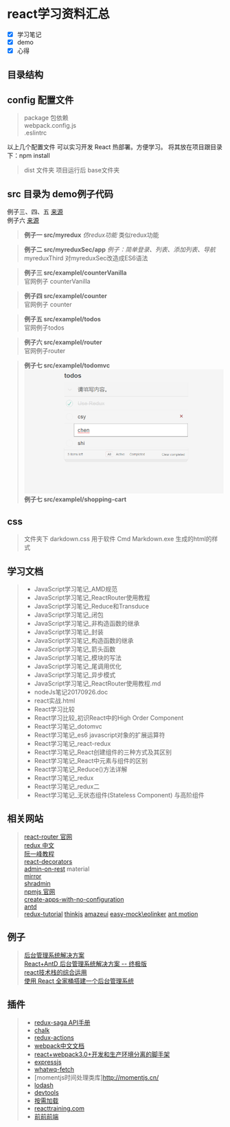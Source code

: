 # **react学习资料汇总**

- [x] 学习笔记
- [x] demo
- [x] 心得

## **目录结构**

## config 配置文件
> package 包依赖 </br>
> webpack.config.js </br>
> .eslintrc </br>

以上几个配置文件 可以实习开发 React 热部署。方便学习。
将其放在项目跟目录下：npm install

> dist 文件夹
> 项目运行后 base文件夹

## src 目录为 demo例子代码

例子三、四、五 [来源](https://github.com/reactjs/redux/tree/master/examples)  </br>
例子六 [来源](https://github.com/reactjs/react-router-tutorial/tree/master/lessons)

> **例子一 src/myredux** 
*仿redux功能*
类似redux功能


>  **例子二 src/myreduxSec/app** 
*例子：简单登录、列表、添加列表、导航*
myreduxThird 对myreduxSec改造成ES6语法


> **例子三  src/examplel/counterVanilla**  </br>
官网例子 counterVanilla


> **例子四 src/examplel/counter**  </br>
官网例子 counter


> **例子五 src/examplel/todos**  </br>
官网例子todos


> **例子六 src/examplel/router**  </br>
官网例子router

> **例子七 src/examplel/todomvc** </br>
![image](https://github.com/csy512889371/reactLearn/blob/master/img/todomvc.png)
> **例子七 src/examplel/shopping-cart** </br>

## css 
> 文件夹下 darkdown.css 用于软件 Cmd Markdown.exe 生成的html的样式

## 学习文档

>* JavaScript学习笔记_AMD规范
>* JavaScript学习笔记_ReactRouter使用教程
>* JavaScript学习笔记_Reduce和Transduce
>* JavaScript学习笔记_闭包
>* JavaScript学习笔记_非构造函数的继承
>* JavaScript学习笔记_封装
>* JavaScript学习笔记_构造函数的继承
>* JavaScript学习笔记_箭头函数
>* JavaScript学习笔记_模块的写法
>* JavaScript学习笔记_尾调用优化
>* JavaScript学习笔记_异步模式
>* JavaScript学习笔记_ReactRouter使用教程.md
>* nodeJs笔记20170926.doc
>* react实战.html
>* React学习比较
>* React学习比较_初识React中的High Order Component
>* React学习笔记_dotomvc
>* React学习笔记_es6 javascript对象的扩展运算符
>* React学习笔记_react-redux
>* React学习笔记_React创建组件的三种方式及其区别
>* React学习笔记_React中元素与组件的区别
>* React学习笔记_Reduce()方法详解
>* React学习笔记_redux
>* React学习笔记_redux二
>* React学习笔记_无状态组件(Stateless Component) 与高阶组件

## 相关网站
>  [react-router 官网](https://github.com/ReactTraining/react-router) </br>
> [redux 中文](http://www.redux.org.cn/)  </br>
> [阮一峰教程](http://www.ruanyifeng.com/blog/javascript/)  </br>
> [react-decorators](https://github.com/kriasoft/react-decorators) </br>
> [admin-on-rest](https://marmelab.com/admin-on-rest/Tutorial.html#installation) material</br>
> [mirror](https://github.com/mirrorjs/mirror/blob/master/README_zh.md)</br>
> [shradmin](https://github.com/shrimpliu/shradmin)</br>
> [npmjs 官网](https://www.npmjs.com/package/package)</br>
> [create-apps-with-no-configuration](https://reactjs.org/blog/2016/07/22/create-apps-with-no-configuration.html)</br>
> [antd](https://ant.design/docs/react/introduce-cn)</br>
> [redux-tutorial](https://github.com/react-guide/redux-tutorial-cn#redux-tutorial)
> [thinkjs](http://www.jianshu.com/p/70bd1bbb45b9)
> [amazeui](http://ask.amazeui.org)
> [easy-mock\eolinker](https://www.easy-mock.com)
> [ant motion](https://motion.ant.design/)

## 例子
> [后台管理系统解决方案](https://github.com/yezihaohao/react-admin)</br>
> [React+AntD 后台管理系统解决方案 -- 终极版](https://segmentfault.com/a/1190000009379222)</br>
> [react技术栈的综合运用](https://github.com/MuYunyun/reactSPA)</br>
> [使用 React 全家桶搭建一个后台管理系统](http://muyunyun.cn/posts/9bfbdbf4/)</br>

## 插件

>* [redux-saga API手册](http://leonshi.com/redux-saga-in-chinese/docs/api/index.html)
>* [chalk](https://www.npmjs.com/package/chalk)
>* [redux-actions](https://github.com/reduxactions/redux-actions)
>* [webpack中文文档](https://doc.webpack-china.org/)
>* [react+webpack3.0+开发和生产环境分离的脚手架](https://github.com/wjf444128852/react-webpack)
>* [expressjs](http://www.expressjs.com.cn/)
>* [whatwq-fetch](https://www.npmjs.com/package/whatwg-fetch)
>* [momentjs时间处理类库]http://momentjs.cn/
>* [lodash](http://lodashjs.com/docs/)
>* [devtools](https://github.com/facebook/react-devtools/releases)
>* [按需加载](https://reacttraining.com/react-router/web/guides/philosophy)
>* [reacttraining.com](https://reacttraining.com/react-router/web/guides/static-routes)
>* [前前前端](https://zhuanlan.zhihu.com/qiutc)